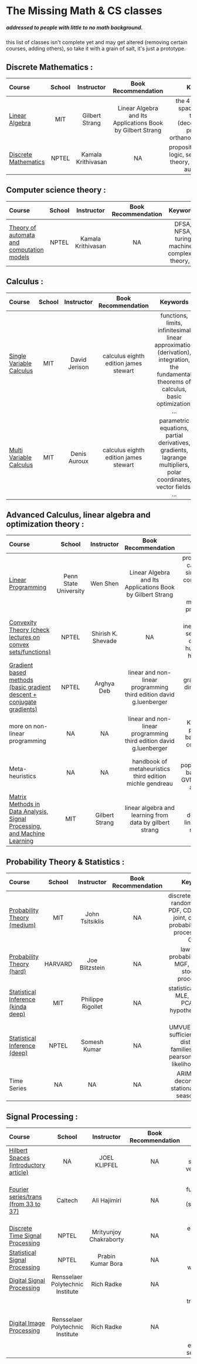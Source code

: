 # The Missing Math & CS classes 
##### addressed to people with little to no math background. 

this list of classes isn't complete yet and may get altered (removing certain courses, adding others), so take it with a grain of salt, it's just a prototype. 

## Discrete Mathematics : 

Course | School | Instructor | Book Recommendation | Keywords 
:-- | :--: | :--: | :--: | :--: 
[Linear Algebra](https://ocw.mit.edu/courses/mathematics/18-06-linear-algebra-spring-2010) | MIT | Gilbert Strang | Linear Algebra and Its Applications Book by Gilbert Strang | the 4 fundemental spaces, spectral theorem (decomposition), projection, orthanormal spaces, ... 
[Discrete Mathematics](https://nptel.ac.in/courses/106/106/106106094/) | NPTEL | Kamala Krithivasan | NA | propositional/predicate logic, set theory, graph theory, combinatorics, automata, ... 

## Computer science theory : 

Course | School | Instructor | Book Recommendation | Keywords 
:-- | :--: | :--: | :--: | :--: 
[Theory of automata and computation models](https://nptel.ac.in/courses/106/106/106106049/) | NPTEL | Kamala Krithivasan | NA | DFSA, NFSA, turing machines, complexity theory, ... 

## Calculus : 
Course | School | Instructor | Book Recommendation | Keywords 
:-- | :--: | :--: | :--: | :--: 
[Single Variable Calculus](https://ocw.mit.edu/courses/mathematics/18-01-single-variable-calculus-fall-2006) | MIT | David Jerison | calculus eighth edition james stewart | functions, limits, infinitesimal linear approximation (derivation), integration, the fundamental theorems of calculus, basic optimization, ... 
[Multi Variable Calculus](https://ocw.mit.edu/courses/mathematics/18-02-multivariable-calculus-fall-2007) | MIT | Denis Auroux | calculus eighth edition james stewart | parametric equations, partial derivatives, gradients, lagrange multipliers, polar coordinates, vector fields, ... 

## Advanced Calculus, linear algebra and optimization theory : 
Course | School | Instructor | Book Recommendation | Keywords 
:-- | :--: | :--: | :--: | :--: 
[Linear Programming](https://www.youtube.com/watch?v=FdKgeeb4q3w&list=PLbxFfU5GKZz1Tm_9RR5M_uvdOXpJJ8LC3&ab_channel=wenshenpsu) | Penn State University | Wen Shen | Linear Algebra and Its Applications Book by Gilbert Strang | problem modeling, canonical form, simplex method, convexity, duality, matrix form, primal-dual method, integer programming, ... 
[Convexity Theory (check lectures on convex sets/functions)](https://nptel.ac.in/courses/106/108/106108056/) | NPTEL | Shirish K. Shevade | NA | Jensen's inequality, convex sets, affine sets, combinations, hulls, polyhedra, hyperplanes ... 
[Gradient based methods (basic gradient descent + conjugate gradients)](https://nptel.ac.in/courses/105/105/105105043/) | NPTEL | Arghya Deb | linear and non-linear programming third edition david g.luenberger | gradients, optimal direction, optimal step size, ... 
more on non-linear programming | NA | NA | linear and non-linear programming third edition david g.luenberger | KKT, constraint programming, barrier methods, convergence, ...
Meta-heuristics | NA | NA | handbook of metaheuristics third edition michle gendreau | modeling, population/instance based methods, GVNS, evolutionary algorithms, ... 
[Matrix Methods in Data Analysis, Signal Processing, and Machine Learning](https://ocw.mit.edu/courses/mathematics/18-065-matrix-methods-in-data-analysis-signal-processing-and-machine-learning-spring-2018/) | MIT | Gilbert Strang | linear algebra and learning from data by gilbert strang | matrix decomposition, linear regression, neural nets ... 

## Probability Theory & Statistics : 
Course | School | Instructor | Book Recommendation | Keywords 
:-- | :--: | :--: | :--: | :--: 
[Probability Theory (medium)](https://ocw.mit.edu/courses/electrical-engineering-and-computer-science/6-041-probabilistic-systems-analysis-and-applied-probability-fall-2010) | MIT | John Tsitsiklis | NA | discrete/continuous random variables, PDF, CDF, marginal, joint, conditional probability, random processes, LLN, CLT... 
[Probability Theory (hard)](https://projects.iq.harvard.edu/stat110) | HARVARD | Joe Blitzstein | NA | law of total probability, LOTUS, MGF, LLN, CLT, stochastic processes, ... 
[Statistical Inference (kinda deep)](https://ocw.mit.edu/courses/mathematics/18-650-statistics-for-applications-fall-2016) | MIT | Philippe Rigollet | NA | statistical modeling, MLE, MM, LSE, PCA, GLM, hypothesis testing, ... 
[Statistical Inference (deep)](https://nptel.ac.in/courses/111/105/111105043/) | NPTEL | Somesh Kumar | NA | UMVUE estimators, sufficient statistics, distribution families, neyman-pearson's theorem, likelihood ratio, ... 
Time Series | NA | NA | NA | ARIMA, signal decomposition, stationary signals, seasonality, ... 

## Signal Processing : 
Course | School | Instructor | Book Recommendation | Keywords 
:-- | :--: | :--: | :--: | :--: 
[Hilbert Spaces (introductory article)](https://www.whitman.edu/Documents/Academics/Mathematics/klipfel.pdf) | NA | JOEL KLIPFEL | NA | dot-product spaces, infinite vector spaces, ... 
[Fourier series/trans (from 33 to 37)](https://www.youtube.com/watch?v=i9WixHfiZPU&list=PLc7Gz02Znph_HU1I9STgC4Nv0aG_jdb8Z&ab_channel=AliHajimiri) | Caltech | Ali Hajimiri | NA | orthogonal functions' space basis, duality (spatial/temporal vs frequency domains), ... 
[Discrete Time Signal Processing](https://nptel.ac.in/courses/117/105/117105134/) | NPTEL | Mrityunjoy Chakraborty | NA | eigen functions, LSI systems, DTFT, ... 
[Statistical Signal Processing](https://nptel.ac.in/noc/courses/noc20/SEM1/noc20-ee53/) | NPTEL | Prabin Kumar Bora | NA | random processes, wiener filters, ... 
[Digital Signal Processing](https://www.youtube.com/watch?v=hVOA8VtKLgk&list=PLuh62Q4Sv7BUSzx5Jr8Wrxxn-U10qG1et&ab_channel=RichRadke) | Rensselaer Polytechnic Institute | Rich Radke | NA | 
[Digital Image Processing](https://www.youtube.com/watch?v=UhDlL-tLT2U&list=PLuh62Q4Sv7BUf60vkjePfcOQc8sHxmnDX&ab_channel=RichRadke) | Rensselaer Polytechnic Institute | Rich Radke | NA | transformations, spatial fitlers, frequency filters, smoothing, sharpening, edge detection, segmentation, ...
